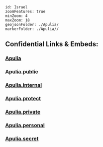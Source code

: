 
```leaflet
id: Israel
zoomFeatures: true 
minZoom: 4 
maxZoom: 18
geojsonFolder: ./Apulia/
markerFolder: ./Apulia//
```


## Confidential Links & Embeds: 

### [Apulia](/_Standards/Earth/Continent/Europe/Europe~South/Italy/regions~Italy/Apulia.md) 

### [Apulia.public](/_public/Earth/Continent/Europe/Europe~South/Italy/regions~Italy/Apulia.public.md) 

### [Apulia.internal](/_internal/Earth/Continent/Europe/Europe~South/Italy/regions~Italy/Apulia.internal.md) 

### [Apulia.protect](/_protect/Earth/Continent/Europe/Europe~South/Italy/regions~Italy/Apulia.protect.md) 

### [Apulia.private](/_private/Earth/Continent/Europe/Europe~South/Italy/regions~Italy/Apulia.private.md) 

### [Apulia.personal](/_personal/Earth/Continent/Europe/Europe~South/Italy/regions~Italy/Apulia.personal.md) 

### [Apulia.secret](/_secret/Earth/Continent/Europe/Europe~South/Italy/regions~Italy/Apulia.secret.md)

